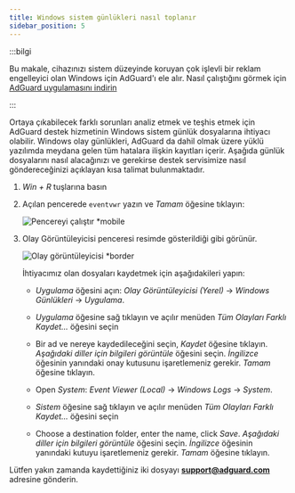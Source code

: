 ```yaml
---
title: Windows sistem günlükleri nasıl toplanır
sidebar_position: 5
---
```


:::bilgi

Bu makale, cihazınızı sistem düzeyinde koruyan çok işlevli bir reklam engelleyici olan Windows için AdGuard'ı ele alır. Nasıl çalıştığını görmek için [AdGuard uygulamasını indirin](https://agrd.io/download-kb-adblock)

:::

Ortaya çıkabilecek farklı sorunları analiz etmek ve teşhis etmek için AdGuard destek hizmetinin Windows sistem günlük dosyalarına ihtiyacı olabilir. Windows olay günlükleri, AdGuard da dahil olmak üzere yüklü yazılımda meydana gelen tüm hatalara ilişkin kayıtları içerir. Aşağıda günlük dosyalarını nasıl alacağınızı ve gerekirse destek servisimize nasıl göndereceğinizi açıklayan kısa talimat bulunmaktadır.

1. *Win + R* tuşlarına basın

1. Açılan pencerede `eventvwr` yazın ve *Tamam* öğesine tıklayın:

    ![Pencereyi çalıştır *mobile](https://cdn.adtidy.org/public/Adguard/kb/newscreenshots/En/eng_event_logs_1.png)

1. Olay Görüntüleyicisi penceresi resimde gösterildiği gibi görünür.

    ![Olay görüntüleyicisi *border](https://cdn.adtidy.org/public/Adguard/kb/newscreenshots/En/eng_event_logs_2.png)

    İhtiyacımız olan dosyaları kaydetmek için aşağıdakileri yapın:

    - *Uygulama* öğesini açın: *Olay Görüntüleyicisi (Yerel)* → *Windows Günlükleri* → *Uygulama*.

    - *Uygulama* öğesine sağ tıklayın ve açılır menüden *Tüm Olayları Farklı Kaydet...* öğesini seçin

    - Bir ad ve nereye kaydedileceğini seçin, *Kaydet* öğesine tıklayın. *Aşağıdaki diller için bilgileri görüntüle* öğesini seçin. *İngilizce* öğesinin yanındaki onay kutusunu işaretlemeniz gerekir. *Tamam* öğesine tıklayın.

    - Open *System*: *Event Viewer (Local)* → *Windows Logs* → *System*.

    - *Sistem* öğesine sağ tıklayın ve açılır menüden *Tüm Olayları Farklı Kaydet...* öğesini seçin

    - Choose a destination folder, enter the name, click *Save*. *Aşağıdaki diller için bilgileri görüntüle* öğesini seçin. *İngilizce* öğesinin yanındaki kutuyu işaretlemeniz gerekir. *Tamam* öğesine tıklayın.

Lütfen yakın zamanda kaydettiğiniz iki dosyayı **support@adguard.com** adresine gönderin.

